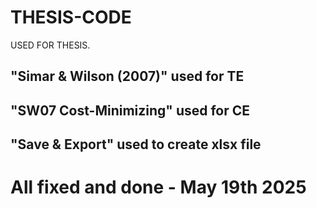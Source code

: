 # THESIS-CODE
USED FOR THESIS.

## "Simar & Wilson (2007)" used for TE
## "SW07 Cost-Minimizing" used for CE
## "Save & Export" used to create xlsx file

# All fixed and done - May 19th 2025
